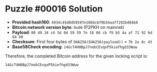 # Puzzle #00016 Solution

- **Provided hash160**: `4934c45d0d59597e160dcbf9b54aaf7292bd64b8`
- **Bitcoin network version byte**: `0x00` (P2PKH on mainnet)
- **Payload**: `00 49 34 c4 5d 0d 59 59 7e 16 0d cb f9 b5 4a af 72 92 bd 64 b8`
- **Checksum**: First four bytes of `SHA256(SHA256(payload))` = `7b 2a dc 43`
- **Base58Check encoding**: `14GcT4H8BpJ7nebCEvqxP5kiefhgd33Wuw`

Therefore, the completed Bitcoin address for the given locking script is:

```
14GcT4H8BpJ7nebCEvqxP5kiefhgd33Wuw
```

